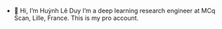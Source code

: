 - 👋 Hi, I’m Huỳnh Lê Duy
I’m a deep learning research engineer at MCq Scan, Lille, France. This is my pro account.
